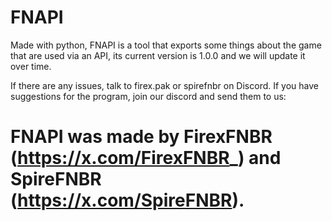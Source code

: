 # FNAPI
Made with python, FNAPI is a tool that exports some things about the game that are used via an API, its current version is 1.0.0 and we will update it over time.

If there are any issues, talk to firex.pak or spirefnbr on Discord.
If you have suggestions for the program, join our discord and send them to us: 

# FNAPI was made by FirexFNBR (https://x.com/FirexFNBR_) and SpireFNBR (https://x.com/SpireFNBR).
